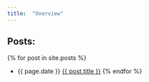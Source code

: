 ```yaml
---
title:  "Overview"
---
```


## Posts:

{% for post in site.posts %}
* {{ page.date }} <a href="{{ post.url | absolute_url }}">{{ post.title }}</a>
{% endfor %}

